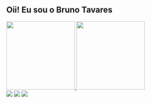 ## Oii! Eu sou o Bruno Tavares 
<div>
    <a href="https://github.com/brunobtavares">
    <img height="180em" src="https://github-readme-stats.vercel.app/api?username=brunobtavares&show_icons=true&theme=github_dark&include_all_commits=true&count_private=true"/>
    <img height="180em" src="https://github-readme-stats.vercel.app/api/top-langs/?username=brunobtavares&layout=compact&langs_count=7&theme=github_dark"/>
</div>
<div> 
    <a href="https://instagram.com/brunobtavares_" target="_blank"><img src="https://img.shields.io/badge/-Instagram-%23E4405F?style=for-the-badge&logo=instagram&logoColor=white" target="_blank"></a>
    <a href="https://www.twitch.tv/brunobtavares" target="_blank"><img src="https://img.shields.io/badge/Twitch-9146FF?style=for-the-badge&logo=twitch&logoColor=white" target="_blank"></a>
    <a href="https://www.linkedin.com/in/bruno-tavares-83817a152/" target="_blank"><img src="https://img.shields.io/badge/-LinkedIn-%230077B5?style=for-the-badge&logo=linkedin&logoColor=white" target="_blank"></a> 
</div>
